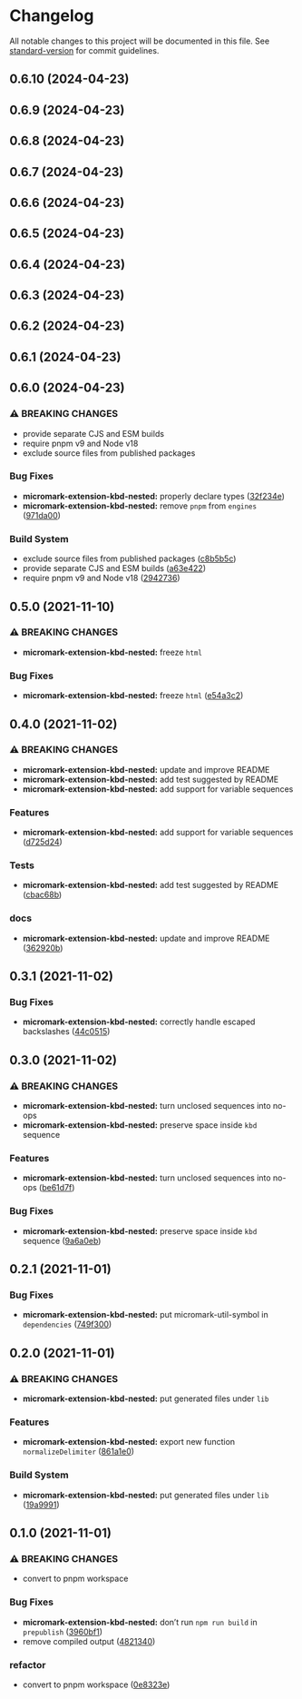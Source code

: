 # Changelog

All notable changes to this project will be documented in this file. See [standard-version](https://github.com/conventional-changelog/standard-version) for commit guidelines.

## 0.6.10 (2024-04-23)
## 0.6.9 (2024-04-23)
## 0.6.8 (2024-04-23)
## 0.6.7 (2024-04-23)
## 0.6.6 (2024-04-23)
## 0.6.5 (2024-04-23)
## 0.6.4 (2024-04-23)
## 0.6.3 (2024-04-23)
## 0.6.2 (2024-04-23)
## 0.6.1 (2024-04-23)
## 0.6.0 (2024-04-23)

### ⚠ BREAKING CHANGES

* provide separate CJS and ESM builds
* require pnpm v9 and Node v18
* exclude source files from published packages

### Bug Fixes

* **micromark-extension-kbd-nested:** properly declare types ([32f234e](https://github.com/shivjm/remark-extensions/commit/32f234ea361d9b681bfbbb4a1d72369d1cc3028f))
* **micromark-extension-kbd-nested:** remove `pnpm` from `engines` ([971da00](https://github.com/shivjm/remark-extensions/commit/971da00e08d99a6a6cb00d2e2c9bd8518c8d4798))


### Build System

* exclude source files from published packages ([c8b5b5c](https://github.com/shivjm/remark-extensions/commit/c8b5b5c19ea0fd0f5cedc5aa64294a1280b00504))
* provide separate CJS and ESM builds ([a63e422](https://github.com/shivjm/remark-extensions/commit/a63e4225c3911445289d6be9696df879fab944b6))
* require pnpm v9 and Node v18 ([2942736](https://github.com/shivjm/remark-extensions/commit/29427362a41692c964918ad6d9a3eabebfe4bbcb))

## 0.5.0 (2021-11-10)

### ⚠ BREAKING CHANGES

* **micromark-extension-kbd-nested:** freeze `html`

### Bug Fixes

* **micromark-extension-kbd-nested:** freeze `html` ([e54a3c2](https://github.com/shivjm/remark-extensions/commit/e54a3c2539d982cf40a7860ca52fb302d018a9d6))

## 0.4.0 (2021-11-02)

### ⚠ BREAKING CHANGES

* **micromark-extension-kbd-nested:** update and improve README
* **micromark-extension-kbd-nested:** add test suggested by README
* **micromark-extension-kbd-nested:** add support for variable sequences

### Features

* **micromark-extension-kbd-nested:** add support for variable sequences ([d725d24](https://github.com/shivjm/remark-extensions/commit/d725d24190649dfe0e7cb8e656b4571482c3554d))


### Tests

* **micromark-extension-kbd-nested:** add test suggested by README ([cbac68b](https://github.com/shivjm/remark-extensions/commit/cbac68b9dd584715be36f793b7a660aa541b9c87))


### docs

* **micromark-extension-kbd-nested:** update and improve README ([362920b](https://github.com/shivjm/remark-extensions/commit/362920b09578598c945720c2bb9e24130fdf48fb))

## 0.3.1 (2021-11-02)


### Bug Fixes

* **micromark-extension-kbd-nested:** correctly handle escaped backslashes ([44c0515](https://github.com/shivjm/remark-extensions/commit/44c05153761e7d4af86b877f71e1f74952f3fb7b))

## 0.3.0 (2021-11-02)


### ⚠ BREAKING CHANGES

* **micromark-extension-kbd-nested:** turn unclosed sequences into no-ops
* **micromark-extension-kbd-nested:** preserve space inside `kbd` sequence

### Features

* **micromark-extension-kbd-nested:** turn unclosed sequences into no-ops ([be61d7f](https://github.com/shivjm/remark-extensions/commit/be61d7f36f664adb025f7a1793d7ee87a589950f))


### Bug Fixes

* **micromark-extension-kbd-nested:** preserve space inside `kbd` sequence ([9a6a0eb](https://github.com/shivjm/remark-extensions/commit/9a6a0eb6f654ba469891d20d192df327e86340be))

## 0.2.1 (2021-11-01)


### Bug Fixes

* **micromark-extension-kbd-nested:** put micromark-util-symbol in `dependencies` ([749f300](https://github.com/shivjm/remark-extensions/commit/749f300964b95a286600b206fabdc8598c3d24e4))

## 0.2.0 (2021-11-01)


### ⚠ BREAKING CHANGES

* **micromark-extension-kbd-nested:** put generated files under `lib`

### Features

* **micromark-extension-kbd-nested:** export new function `normalizeDelimiter` ([861a1e0](https://github.com/shivjm/remark-extensions/commit/861a1e0a60bf18be462deabb44684c7a392d53f3))


### Build System

* **micromark-extension-kbd-nested:** put generated files under `lib` ([19a9991](https://github.com/shivjm/remark-extensions/commit/19a9991aee4004bedb614b6a9d09888a8ad43668))

## 0.1.0 (2021-11-01)


### ⚠ BREAKING CHANGES

* convert to pnpm workspace

### Bug Fixes

* **micromark-extension-kbd-nested:** don’t run `npm run build` in `prepublish` ([3960bf1](https://gh-shivjm/shivjm/remark-extensions/commit/3960bf10b40c42027bb86d051c22c40700c51064))
* remove compiled output ([4821340](https://gh-shivjm/shivjm/remark-extensions/commit/482134060eace480387f044494eb6c3a9b919300))


### refactor

* convert to pnpm workspace ([0e8323e](https://gh-shivjm/shivjm/remark-extensions/commit/0e8323e25127d7d060d3b299c40d0b666903bc8d))
